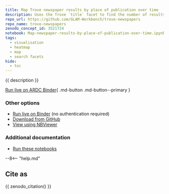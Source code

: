 ```yaml
---
title: Map Trove newspaper results by place of publication over time
description: Uses the Trove `title` facet to find the number of results per newspaper, then merges the results with a dataset of geolocated newspapers to map where articles were published, and adds a time dimension to create an animated heatmap.
repo_url: https://github.com/GLAM-Workbench/trove-newspapers
repo_name: trove-newspapers
zenodo_concept_id: 3521724
notebook: Map-newspaper-results-by-place-of-publication-over-time.ipynb
tags:
  - visualisation
  - heatmap
  - map
  - search facets
hide:
  - toc
---
```


{{ description }}

[Run live on ARDC Binder](https://binderhub.rc.nectar.org.au/v2/gh/GLAM-Workbench/{{repo_name}}/HEAD?urlpath=/lab/tree/{{notebook}}){ .md-button .md-button--primary }

### Other options

* [Run live on Binder](https://mybinder.org/v2/gh/GLAM-Workbench/{{repo_name}}/HEAD?urlpath=/lab/tree/{{notebook}}) (no authentication required)
* [Download from GitHub](https://github.com/GLAM-Workbench/{{repo_name}}/blob/master/{{notebook}})
* [View using NBViewer](https://nbviewer.jupyter.org/github/GLAM-Workbench/{{repo_name}}/blob/master/{{notebook}})

### Additional documentation

* [Run these notebooks](../#run-these-notebooks)

--8<-- "help.md"

## Cite as

{{ zenodo_citation() }}